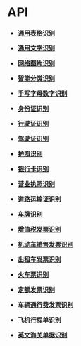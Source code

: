 # API<a name="ocr_03_0014"></a>

-   **[通用表格识别](通用表格识别.md)**  

-   **[通用文字识别](通用文字识别.md)**  

-   **[网络图片识别](网络图片识别.md)**  

-   **[智能分类识别](智能分类识别.md)**  

-   **[手写字母数字识别](手写字母数字识别.md)**  

-   **[身份证识别](身份证识别.md)**  

-   **[行驶证识别](行驶证识别.md)**  

-   **[驾驶证识别](驾驶证识别.md)**  

-   **[护照识别](护照识别.md)**  

-   **[银行卡识别](银行卡识别.md)**  

-   **[营业执照识别](营业执照识别.md)**  

-   **[道路运输证识别](道路运输证识别.md)**  

-   **[车牌识别](车牌识别.md)**  

-   **[增值税发票识别](增值税发票识别.md)**  

-   **[机动车销售发票识别](机动车销售发票识别.md)**  

-   **[出租车发票识别](出租车发票识别.md)**  

-   **[火车票识别](火车票识别.md)**  

-   **[定额发票识别](定额发票识别.md)**  

-   **[车辆通行费发票识别](车辆通行费发票识别.md)**  

-   **[飞机行程单识别](飞机行程单识别.md)**  

-   **[英文海关单据识别](英文海关单据识别.md)**  


